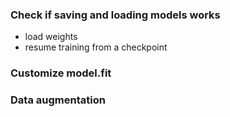### Check if saving and loading models works
- load weights
- resume training from a checkpoint

### Customize model.fit 

### Data augmentation
